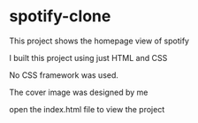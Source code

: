 # spotify-clone
This project shows the homepage view of spotify

I built this project using just HTML and CSS

No CSS framework was used.

The cover image was designed by me

open the index.html file to view the project
